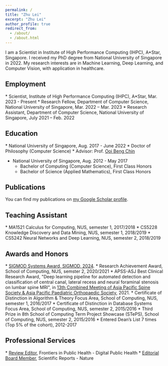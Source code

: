 ```yaml
---
permalink: /
title: "Zhu Lei"
excerpt: "Zhu Lei"
author_profile: true
redirect_from: 
  - /about/
  - /about.html
---
```


I am a Scientist in Institute of High Performance Computing (IHPC), A\*Star, Singapore. I received my PhD degree from National University of Singapore in 2022. My research interests are in Machine Learning, Deep Learning, and Computer Vision, with application in healthcare.


<h2>Employment</h2>
* Scientist, Institute of High Performance Computing (IHPC), A*Star, Mar. 2023 - Present
* Research Fellow, Department of Computer Science, National University of Singapore, Mar. 2022 – Mar. 2023
* Research Assistant, Department of Computer Science, National University of Singapore, July 2021 – Feb. 2022


<h2>Education</h2>
* National University of Singapore, Aug. 2017 - June 2022
  * Doctor of Philosophy (Computer Science)
  * Advisor: Prof. <a href="https://www.comp.nus.edu.sg/~ooibc/">Ooi Beng Chin</a>

* National University of Singapore, Aug. 2012 - May 2017
  * Bachelor of Computing (Computer Science), First Class Honors
  * Bachelor of Science (Applied Mathematics), First Class Honors 


<h2>Publications</h2>
  You can find my publications on <a href="https://scholar.google.com/citations?hl=en&user=7sbImykAAAAJ">my Google Scholar profile</a>.


<h2>Teaching Assistant</h2>
  * MA1521 Calculus for Computing, NUS, semester 1, 2017/2018
  * CS5228 Knowledge Discovery and Data Mining, NUS, semester 1, 2018/2019
  * CS5242 Neural Networks and Deep Learning, NUS, semester 2, 2018/2019


<h2>Awards and Honors</h2>
  * <a href="https://sigmod.org/2024-sigmod-systems-award/">SIGMOD Systems Award, SIGMOD, 2024</a>.
  * Research Achievement Award, School of Computing, NUS, semster 2, 2020/2021
  * APSS-ASJ Best Clinical Research Award, "Deep learning pipeline for automated detection and classification of central canal, lateral recess and neural foraminal stenosis on lumbar spine MRI", in <a href="http://www.congre.co.jp/apss-appos2021/contents/award.html">13th Combined Meeting of Asia Pacific Spine Society & Asia Pacific Paediatric Orthopaedic Society</a>, 2021.
  * Certificate of Distinction in Algorithm & Theory Focus Area, School of Computing, NUS, semester 1, 2016/2017
  * Certificate of Distinction in Database Systems Focus Area, School of Computing, NUS, semester 2, 2015/2016
  * Third Prize in 8th School of Computing Term Project Showcase (STePS), School of Computing, NUS, semester 2, 2015/2016
  * Entered Dean’s List 7 times (Top 5% of the cohort), 2012-2017


<h2>Professional Services</h2>
  * <a href="https://loop.frontiersin.org/people/1634408/overview">Review Editor</a>, Frontiers in Public Health - Digital Public Health
  * <a href="https://www.nature.com/srep/about/editors">Editorial Board Member</a>, Scientific Reports - Nature
